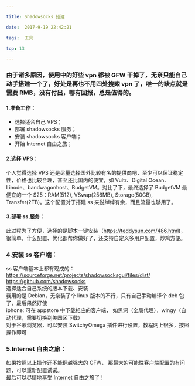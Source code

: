 ```yaml
---

title: Shadowsocks 搭建

date:  2017-9-19 22:42:21

tags:  工具

top: 13

---
```


### 由于诸多原因，使用中的好些 vpn 都被 GFW 干掉了，无奈只能自己动手搭建一个了，好处是再也不用四处搜索 vpn 了，唯一的缺点就是需要 RMB，没有付出，哪有回报，总是值得的。

#### 1.准备工作：
- 选择适合自己 VPS；
- 部署 shadowsocks 服务；
- 安装 shadowsocks 客户端；
- 开始 Internet 自由之旅；

#### 2.选择 VPS：
个人觉得选择 VPS 还是尽量选择国外比较有名的提供商吧，至少可以保证稳定性，价格也比较合理，甚至还比国内的便宜，如 Vultr、Digital Ocean、Linode、bandwagonhost、BudgetVM。对比了下，最终选择了 BudgetVM 最便宜的一个 $25：RAM(512), VSwap(256MB), Storage(50GB), Transfer(2TB)。这个配置对于搭建 ss 来说绰绰有余，而且流量也够用了。

#### 3.部署 ss 服务：
此过程为了方便，选择的是脚本一键安装（https://teddysun.com/486.html)，很简单，什么配置、优化都帮你做好了，还支持自定义多用户配置，炒鸡方便。

### 4.安装 ss 客户端：
ss 客户端基本上都有现成的：
https://sourceforge.net/projects/shadowsocksgui/files/dist/  
https://github.com/shadowsocks  
选择适合自己系统的版本下载、安装  
我用的是 Debian，无奈装了个 linux 版本的不行，只有自己手动编译个 deb 包了，最后果然好使  
iphone: 可在 appstore 中下载相应的客户端， 如黑洞（全局代理），wingy（自动代理，需要切换到美国区下载）  
对于谷歌浏览器，可以安装 SwitchyOmega 插件进行设置，教程网上很多，按照操作即可

### 5.Internet 自由之旅：
如果按照以上操作还不能翻越强大的 GFW， 那最大的可能性客户端配置的有问题，可以重新配置试试。  
最后可以尽情地享受 Internet 自由之旅了！

